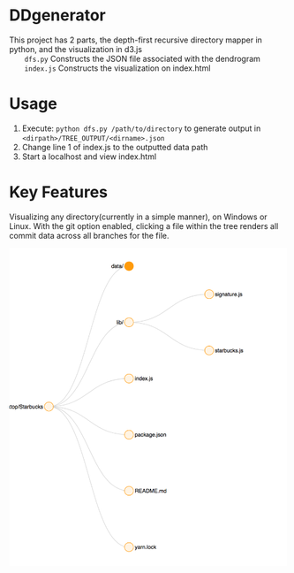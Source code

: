 # DDgenerator

This project has 2 parts, the depth-first recursive directory mapper in python, and the visualization in d3.js    
&nbsp;&nbsp;&nbsp;&nbsp;&nbsp;&nbsp; <code>dfs.py</code> Constructs the JSON file associated with the dendrogram  
&nbsp;&nbsp;&nbsp;&nbsp;&nbsp;&nbsp; <code>index.js</code> Constructs the visualization on index.html  

# Usage
1. Execute: <code>python dfs.py /path/to/directory</code> to generate output in  <code>\<dirpath\>/TREE_OUTPUT/\<dirname\>.json</code>
2. Change line 1 of index.js to the outputted data path
3. Start a localhost and view index.html

# Key Features
Visualizing any directory(currently in a simple manner), on Windows or Linux. With the git option enabled, clicking a file within the tree renders all commit data across all branches for the file. 

![Alt text](front_end/data/example.png?raw=true "Tree")
